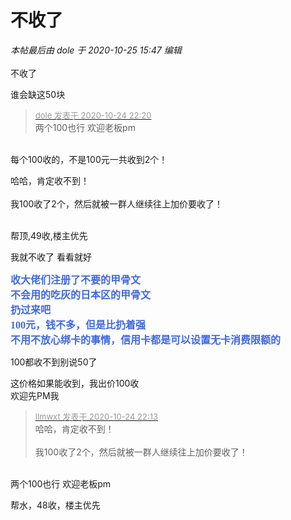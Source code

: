 # 不收了


<i class="pstatus"> 本帖最后由 dole 于 2020-10-25 15:47 编辑 </i><br />
<br />
不收了<img id="aimg_lGY3Y" onclick="zoom(this, this.src, 0, 0, 0)" class="zoom" src="https://cdn.jsdelivr.net/gh/hishis/forum-master/public/images/patch.gif" onmouseover="img_onmouseoverfunc(this)" onload="thumbImg(this)" border="0" alt="" />

谁会缺这50块

<div class="quote"><blockquote><font size="2"><a href="https://www.hostloc.com/forum.php?mod=redirect&amp;goto=findpost&amp;pid=9347991&amp;ptid=758123" target="_blank"><font color="#999999">dole 发表于 2020-10-24 22:20</font></a></font><br />
两个100也行 欢迎老板pm</blockquote></div><br />
每个100收的，不是100元一共收到2个！

哈哈，肯定收不到！<br />
<br />
我100收了2个，然后就被一群人继续往上加价要收了！<br />
<br />
<img src="static/image/smiley/default/hug.gif" smilieid="13" border="0" alt="" /><img src="static/image/smiley/default/hug.gif" smilieid="13" border="0" alt="" /><img src="static/image/smiley/default/hug.gif" smilieid="13" border="0" alt="" />

帮顶,49收,楼主优先

我就不收了 看看就好

<strong><font color="RoyalBlue"><font face="仿宋,仿宋_GB2312"><font size="3">收大佬们注册了不要的甲骨文<br />
不会用的吃灰的日本区的甲骨文<br />
扔过来吧<br />
100元，钱不多，但是比扔着强<br />
不用不放心绑卡的事情，信用卡都是可以设置无卡消费限额的</font></font></font></strong>

100都收不到别说50了

这价格如果能收到，我出价100收<img src="static/image/smiley/default/lol.gif" smilieid="12" border="0" alt="" /><br />
欢迎先PM我<img src="static/image/smiley/default/titter.gif" smilieid="9" border="0" alt="" />

<div class="quote"><blockquote><font size="2"><a href="https://www.hostloc.com/forum.php?mod=redirect&amp;goto=findpost&amp;pid=9347959&amp;ptid=758123" target="_blank"><font color="#999999">llmwxt 发表于 2020-10-24 22:13</font></a></font><br />
哈哈，肯定收不到！<br />
<br />
我100收了2个，然后就被一群人继续往上加价要收了！</blockquote></div><br />
<img src="static/image/smiley/default/lol.gif" smilieid="12" border="0" alt="" />两个100也行 欢迎老板pm<img id="aimg_GpePU" onclick="zoom(this, this.src, 0, 0, 0)" class="zoom" src="https://cdn.jsdelivr.net/gh/hishis/forum-master/public/images/patch.gif" onmouseover="img_onmouseoverfunc(this)" onload="thumbImg(this)" border="0" alt="" />

帮水，48收，楼主优先<img src="static/image/smiley/default/lol.gif" smilieid="12" border="0" alt="" />
